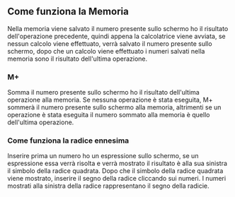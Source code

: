 ## Come funziona la Memoria
Nella memoria viene salvato il numero presente sullo schermo ho il risultato dell'operazione precedente, quindi appena la calcolatrice viene avviata, se nessun calcolo viene effettuato, verrà salvato il numero presente sullo schermo, dopo che un calcolo viene effettuato i numeri salvati nella memoria sono il risultato dell'ultima operazione.

### M+
Somma il numero presente sullo schermo ho il risultato dell'ultima operazione alla memoria. Se nessuna operazione è stata eseguita, M+ sommerà il numero presente sullo schermo alla memoria, altrimenti se un operazione è stata eseguita il numero sommato alla memoria è quello dell'ultima operazione.

### Come funziona la radice ennesima
Inserire prima un numero ho un espressione sullo schermo, se un espressione essa verrà risolta e verrà mostrato il risultato è alla sua sinistra il simbolo della radice quadrata. Dopo che il simbolo della radice quadrata viene mostrato, inserire il segno della radice cliccando sui numeri. I numeri mostrati alla sinistra della radice rappresentano il segno della radicie.

